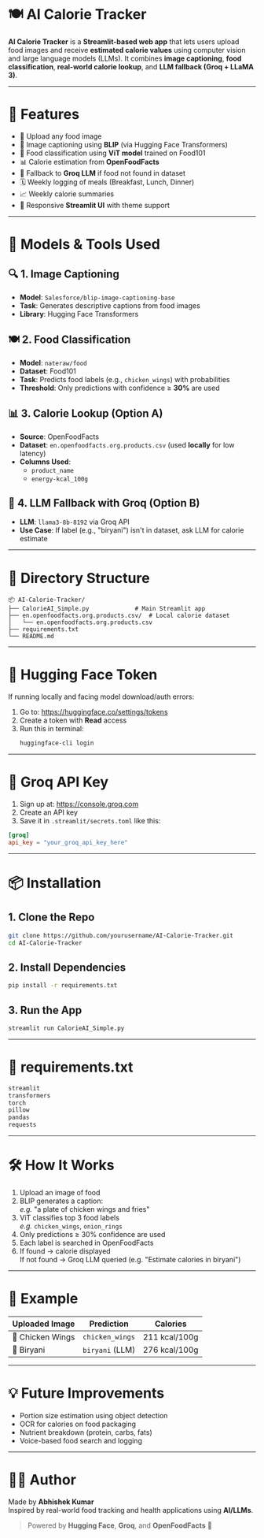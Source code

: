 # 🍽️ AI Calorie Tracker

**AI Calorie Tracker** is a **Streamlit-based web app** that lets users upload food images and receive **estimated calorie values** using computer vision and large language models (LLMs). It combines **image captioning**, **food classification**, **real-world calorie lookup**, and **LLM fallback (Groq + LLaMA 3)**.

---

# 🚀 Features

- 📸 Upload any food image
- 🧠 Image captioning using **BLIP** (via Hugging Face Transformers)
- 🍴 Food classification using **ViT model** trained on Food101
- 📊 Calorie estimation from **OpenFoodFacts**
- 🤖 Fallback to **Groq LLM** if food not found in dataset
- 🗓️ Weekly logging of meals (Breakfast, Lunch, Dinner)
- 📈 Weekly calorie summaries
- 🎨 Responsive **Streamlit UI** with theme support

---

# 🧠 Models & Tools Used

## 🔍 1. Image Captioning
- **Model**: `Salesforce/blip-image-captioning-base`
- **Task**: Generates descriptive captions from food images
- **Library**: Hugging Face Transformers

## 🍽️ 2. Food Classification
- **Model**: `nateraw/food`
- **Dataset**: Food101
- **Task**: Predicts food labels (e.g., `chicken_wings`) with probabilities
- **Threshold**: Only predictions with confidence ≥ **30%** are used

## 📊 3. Calorie Lookup (Option A)
- **Source**: OpenFoodFacts
- **Dataset**: `en.openfoodfacts.org.products.csv` (used **locally** for low latency)
- **Columns Used**:
  - `product_name`
  - `energy-kcal_100g`

## 🤖 4. LLM Fallback with Groq (Option B)
- **LLM**: `llama3-8b-8192` via Groq API
- **Use Case**: If label (e.g., "biryani") isn't in dataset, ask LLM for calorie estimate

---

# 📁 Directory Structure

```
📦 AI-Calorie-Tracker/
├── CalorieAI_Simple.py             # Main Streamlit app
├── en.openfoodfacts.org.products.csv/  # Local calorie dataset
│   └── en.openfoodfacts.org.products.csv
├── requirements.txt
└── README.md
```

---

# 🔐 Hugging Face Token

If running locally and facing model download/auth errors:

1. Go to: https://huggingface.co/settings/tokens
2. Create a token with **Read** access
3. Run this in terminal:
   ```bash
   huggingface-cli login
   ```

---

# 🔑 Groq API Key

1. Sign up at: https://console.groq.com
2. Create an API key
3. Save it in `.streamlit/secrets.toml` like this:

```toml
[groq]
api_key = "your_groq_api_key_here"
```

---

# 📦 Installation

## 1. Clone the Repo

```bash
git clone https://github.com/yourusername/AI-Calorie-Tracker.git
cd AI-Calorie-Tracker
```

## 2. Install Dependencies

```bash
pip install -r requirements.txt
```

## 3. Run the App

```bash
streamlit run CalorieAI_Simple.py
```

---

# 🧾 requirements.txt

```txt
streamlit
transformers
torch
pillow
pandas
requests
```

---

# 🛠️ How It Works

1. Upload an image of food
2. BLIP generates a caption:  
   _e.g._ "a plate of chicken wings and fries"
3. ViT classifies top 3 food labels  
   _e.g._ `chicken_wings`, `onion_rings`
4. Only predictions ≥ 30% confidence are used
5. Each label is searched in OpenFoodFacts
6. If found → calorie displayed  
   If not found → Groq LLM queried (e.g. "Estimate calories in biryani")

---

# 📸 Example

| Uploaded Image     | Prediction        | Calories           |
|--------------------|-------------------|--------------------|
| 🍗 Chicken Wings   | `chicken_wings`   | 211 kcal/100g      |
| 🍛 Biryani         | `biryani` (LLM)   | 276 kcal/100g      |

---

# 💡 Future Improvements

- Portion size estimation using object detection
- OCR for calories on food packaging
- Nutrient breakdown (protein, carbs, fats)
- Voice-based food search and logging

---

# 👨‍💻 Author

Made by **Abhishek Kumar**  
Inspired by real-world food tracking and health applications using **AI/LLMs**.

> Powered by **Hugging Face**, **Groq**, and **OpenFoodFacts** 🥗
